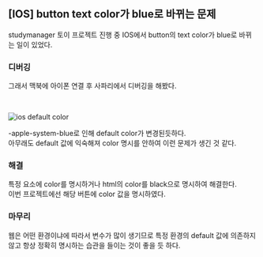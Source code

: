## [IOS] button text color가 blue로 바뀌는 문제
studymanager 토이 프로젝트 진행 중 IOS에서 button의 text color가 blue로 바뀌는 일이 있었다.

### 디버깅
그래서 맥북에 아이폰 연결 후 사파리에서 디버깅을 해봤다.   

<br/>

![ios default color](https://user-images.githubusercontent.com/77538818/156947783-9ecc08d0-7787-4a3c-8c8e-7794e5e61269.png)       

-apple-system-blue로 인해 default color가 변경된듯하다.   
아무래도 default 값에 익숙해져 color 명시를 안하여 이런 문제가 생긴 것 같다.

### 해결
특정 요소에 color를 명시하거나 html의 color를 black으로 명시하여 해결한다.    
이번 프로젝트에선 해당 버튼에 color 값을 명시하였다.

### 마무리
웹은 어떤 환경이냐에 따라서 변수가 많이 생기므로 특정 환경의 default 값에 의존하지 않고 항상 정확히 명시하는 습관을 들이는 것이 좋을 듯 하다.
